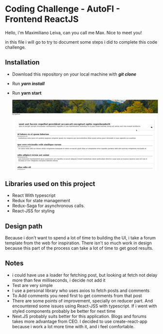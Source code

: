 # Coding Challenge - AutoFI - Frontend ReactJS

Hello, i'm Maximiliano Leiva, can you call me Max. Nice to meet you! 

in this file i will go to try to document some steps i did to complete this code challenge.

## Installation

- Download this repository on your local machine with ***git clone***

- Run ***yarn install***

- Run **yarn start**

  ![Screenshot_20210730_191429](README.assets/Screenshot_20210730_191429.png)

## Libraries used on this project

- React With typescript
- Redux for state management
- Redux-Saga for asynchronous calls.
- React-JSS for styling

## Design path

Because i don't want to spend a lot of time to building the UI, i take a forum template from the web for inspiration. There isn't so much work in design because this part of the process can take a lot of time to get good results.

## Notes

- i could have use a loader for fetching post, but looking at fetch not delay more than few milliseconds, i decide not add it
- Test are very simple
- I use a personal library who uses axios to fetch posts and comments
- To Add comments you need first to get comments from that post
- There are some points of improvement, specially on reducer part. And encountered some issues using React-JSS with typescript. If i went with styled components probably be better for next time
- Next.JS probably suits better for this application. Blogs and forums takes more advantage from CEO. I decided to use create-react-app because i work a lot more time with it, and i feel comfortable.

